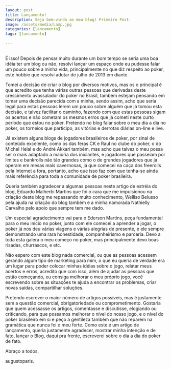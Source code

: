 ```yaml
---
layout: post
title: Lançamento!
description: Seja bem-vindo ao meu blog! Primeiro Post.
image: /assets/media/Lamp.jpg
categories: [lancamento]
tags: [lancamento]

---
```

<br/>
É isso! Depois de pensar muito durante um bom tempo se seria uma boa idéia ter um blog ou não, resolvi lançar um espaço onde eu pudesse falar um pouco sobre a minha vida, principalmente no que diz respeito ao poker, este hobbie que resolvi adotar de julho de 2013 em diante.

Tomei a decisão de criar o blog por diversos motivos, mas os o principal é que acredito que tenha várias outras pessoas que derivadas deste crescimento avassalador do poker no Brasil, também estejam pensando em tomar uma decisão parecida com a minha, sendo assim, acho que seria legal para estas pessoas lerem um pouco sobre alguém que já tomou esta decisão, e talvez facilitar o caminho, fazendo com que estas pessoas sigam os acertos e não cometam os mesmos erros que já cometi neste curto período que estou no poker. Pretendo no blog falar sobre o meu dia a dia no poker, os torneios que participo, as vitórias e derrotas diárias on-line e live.

Já existem alguns blogs de jogadores brasileiros de poker, por sinal de conteúdo excelente, como os das feras CK e Raul no clube do poker, o do Michel Helal e do André Akkari também, mas acho que talvez o meu possa ser o mais adaptado a maioria dos iniciantes, e jogadores que passeiam por limites e bankrolls não tão grandes como o de grandes jogadores que já operam em mesas mais cavernosas, já que comecei na caça dos freerolls pela Internet a fora, portanto, acho que isso faz com que tenha-se ainda mais referência para toda a comunidade de poker brasileira.

Queria também agradecer a algumas pessoas neste artigo de estréia do blog, Eduardo Malherbi Martins que foi o cara que me impulsionou na criação deste blog me repassando  muito conhecimento, Welliso Belusso pela ajuda na criação do blog também e a minha namorada Nathielly Carvalho pelo apoio que sempre tem me dado.

Um especial agradecimento vai para o Ederson Martins, peça fundamental para o meu início no poker, junto com ele comecei a aprender a jogar, o poker já nos deu várias viagens e várias alegrias de presente, e ele sempre demonstrando uma rara honestidade, companheirismo e parceria. Devo a toda esta galera o meu começo no poker, mas principalmente devo boas risadas, churrascos, e etc.

Não espero com este blog nada comercial, ou que as pessoas acessem gerando algum tipo de marketing para mim, o que eu queria de verdade era um lugar para poder colocar minhas idéias sobre o jogo, relatar meus acertos e erros, acredito que com isso, além de ajudar as pessoas que estão começando, eu consiga melhorar o meu próprio jogo, você escrevendo sobre as situações te ajuda a encontrar os problemas, criar novas saídas, compartilhar soluções.

Pretendo escrever o maior número de artigos possíveis, mas é justamente sem a questão comercial, obrigatoriedade ou comprometimento. Gostaria que quem acessasse os artigos, comentasse e discutisse, elogiando ou criticando, para que possamos melhorar o nível do nosso jogo, e o nível do poker brasileiro em si e peço a gentileza também que não reparem na gramática que nunca foi o meu forte. Como este é um artigo de lançamento, queria justamente agradecer, mostrar minha intenção e de fato, lançar o Blog, daqui pra frente, escreverei sobre o dia a dia do poker de fato.

Abraço a todos,

augustoparis.
